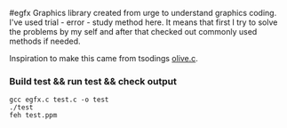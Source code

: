 #egfx
Graphics library created from urge to understand graphics coding. I've used trial - error - study method here. It means that first I try to solve the problems by my self and after that checked out commonly used methods if needed.

Inspiration to make this came from tsodings [olive.c](https://github.com/tsoding/olive.c).

### Build test && run test && check output
```
gcc egfx.c test.c -o test
./test
feh test.ppm
```

